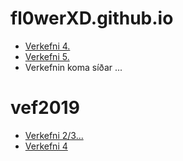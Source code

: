 # fl0werXD.github.io

* [Verkefni 4.](verkefni4/index.html)
* [Verkefni 5.](verkefni5/verkefni5.html)
* Verkefnin koma síðar ...

# vef2019


* [Verkefni 2/3...](Vef2019/index.html)
* [Verkefni 4](file:///C:/Users/Einar/Desktop/heart-broken.svg)
